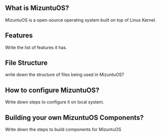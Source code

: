 ## What is MizuntuOS?
MizuntuOS is a open-source operating system built on top of Linux Kernel. 
                       
## Features
Write the list of features it has.

## File Structure
write down the structure of files being used in MizuntuOS?

## How to configure MizuntuOS?
Write down steps to configure it on local system.

## Building your own MizuntuOS Components?
Write down the steps to build components for MizuntuOS
